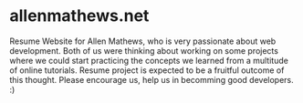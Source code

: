 # allenmathews.net

Resume Website for Allen Mathews, who is very passionate about web development. Both of us were thinking about working on some projects where we could start practicing the concepts we learned from a multitude of online tutorials. Resume project is expected to be a fruitful outcome of this thought. Please encourage us, help us in becomming good developers. :)

